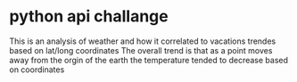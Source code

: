 # python api challange
 This is an analysis of weather and how it correlated to vacations trendes based on lat/long coordinates
 The overall trend is that as a point moves away from the orgin of the earth the temperature tended to decrease based on coordinates
 
